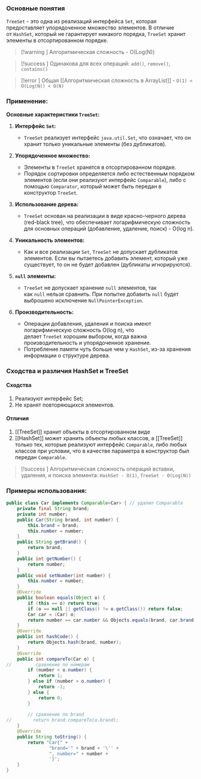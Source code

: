 ### Основные понятия

`TreeSet` - это одна из реализаций интерфейса `Set`, которая предоставляет упорядоченное множество элементов. В отличие от `HashSet`, который не гарантирует никакого порядка, `TreeSet` хранит элементы в отсортированном порядке.

>[!warning ] Алгоритмическая сложность - O(Log(N))

>[!success ] Одинакова для всех операций: `add()`, `remove()`, `contains()` 

>[!error ] Общая [[Алгоритмическая сложность в ArrayList]] - `O(1) < O(Log(N)) < O(N)`
### Применение:

**Основные характеристики `TreeSet`:**

1. **Интерфейс `Set`:**
    
    - `TreeSet` реализует интерфейс `java.util.Set`, что означает, что он хранит только уникальные элементы (без дубликатов).
2. **Упорядоченное множество:**
    
    - Элементы в `TreeSet` хранятся в отсортированном порядке.
    - Порядок сортировки определяется либо естественным порядком элементов (если они реализуют интерфейс `Comparable`), либо с помощью `Comparator`, который может быть передан в конструктор `TreeSet`.
3. **Использование дерева:**
    
    - `TreeSet` основан на реализации в виде красно-черного дерева (red-black tree), что обеспечивает логарифмическую сложность для основных операций (добавление, удаление, поиск) - O(log n).
4. **Уникальность элементов:**
    
    - Как и все реализации `Set`, `TreeSet` не допускает дубликатов элементов. Если вы пытаетесь добавить элемент, который уже существует, то он не будет добавлен (дубликаты игнорируются).
5. **`null` элементы:**
    
    - `TreeSet` не допускает хранение `null` элементов, так как `null` нельзя сравнить. При попытке добавить `null` будет выброшено исключение `NullPointerException`.
6. **Производительность:**
    
    - Операции добавления, удаления и поиска имеют логарифмическую сложность O(log n), что делает `TreeSet` хорошим выбором, когда важна производительность и упорядоченное хранение.
    - Потребление памяти чуть больше чем у `HashSet`, из-за хранения информации о структуре дерева.


### Сходства и различия HashSet и TreeSet

#### Сходства
1. Реализуют интерфейс Set;
2. Не хранят повторяющихся элементов.

#### Отличия
1. [[TreeSet]] хранит объекты в отсортированном виде
2. [[HashSet]] может хранить объекты любых классов, а [[TreeSet]] только тех, которые реализуют интерфейс `Comparable`, либо любых классов при условии, что в качестве параметра в конструктор был передан `Comparable`.

>[!success ] Алгоритмическая сложность операций вставки, удаления, и поиска элемента: `HashSet - O(1)`, `TreeSet - O(Log(N))`
### Примеры использования:

```java
public class Car implements Comparable<Car> { // удалил Comparable  
    private final String brand;  
    private int number;  
    public Car(String brand, int number) {  
        this.brand = brand;  
        this.number = number;  
    }  
    public String getBrand() {  
        return brand;  
    }  
    public int getNumber() {  
        return number;  
    }  
    public void setNumber(int number) {  
        this.number = number;  
    }  
    @Override  
    public boolean equals(Object o) {  
        if (this == o) return true;  
        if (o == null || getClass() != o.getClass()) return false;  
        Car car = (Car) o;  
        return number == car.number && Objects.equals(brand, car.brand);  
    }  
    @Override  
    public int hashCode() {  
        return Objects.hash(brand, number);  
    }  
    @Override  
    public int compareTo(Car o) {  
//         сравнение по номерам  
        if (number < o.number) {  
            return 1;  
        } else if (number > o.number) {  
            return -1;  
        } else {  
            return 0;  
        }  
  
        // сравнение по brand  
//        return brand.compareTo(o.brand);  
    }  
    @Override  
    public String toString() {  
        return "Car{" +  
                "brand='" + brand + '\'' +  
                ", number=" + number +  
                '}';  
    }  
}
```
